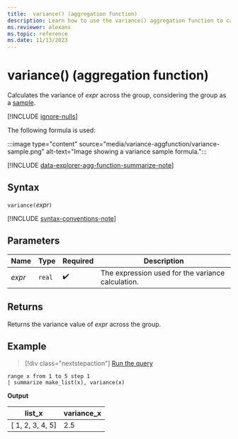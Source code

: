 ```yaml
---
title:  variance() (aggregation function)
description: Learn how to use the variance() aggregation function to calculate the sample variance of the expression across the group.
ms.reviewer: alexans
ms.topic: reference
ms.date: 11/13/2023
---
```

# variance() (aggregation function)

Calculates the variance of *expr* across the group, considering the group as a [sample](https://en.wikipedia.org/wiki/Sample_%28statistics%29).

[!INCLUDE [ignore-nulls](../../includes/ignore-nulls.md)]

The following formula is used:

:::image type="content" source="media/variance-aggfunction/variance-sample.png" alt-text="Image showing a variance sample formula.":::

[!INCLUDE [data-explorer-agg-function-summarize-note](../../includes/data-explorer-agg-function-summarize-note.md)]

## Syntax

`variance(`*expr*`)`

[!INCLUDE [syntax-conventions-note](../../includes/syntax-conventions-note.md)]

## Parameters

| Name | Type | Required | Description |
|--|--|--|--|
|*expr* | `real` |  :heavy_check_mark: | The expression used for the variance calculation.|

## Returns

Returns the variance value of *expr* across the group.

## Example

> [!div class="nextstepaction"]
> <a href="https://dataexplorer.azure.com/clusters/help/databases/Samples?query=H4sIAAAAAAAAAytKzEtPVahQSCvKz1UwVCjJVzBVKC5JLVAw5KpRKC7NzU0syqxKVchNzE6Nz8ksLtGo0NRRKAMKJuYlpwI5ADQ5+T5AAAAA" target="_blank">Run the query</a>

```kusto
range x from 1 to 5 step 1
| summarize make_list(x), variance(x) 
```

**Output**

|list_x|variance_x|
|---|---|
|[ 1, 2, 3, 4, 5]|2.5|
